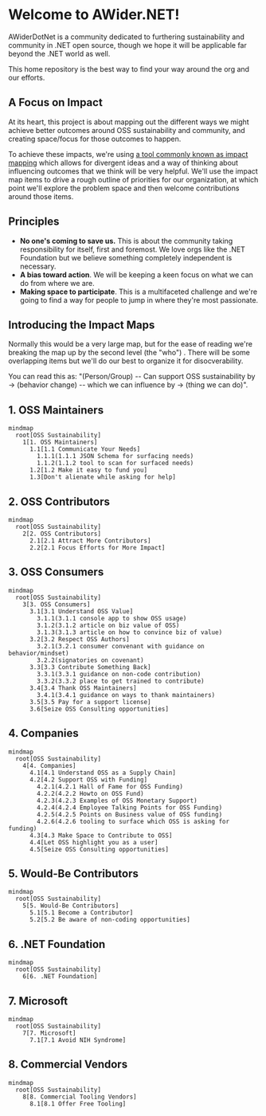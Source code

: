 # Welcome to AWider.NET!

AWiderDotNet is a community dedicated to furthering sustainability and community in .NET open source, though we hope it will be applicable far beyond the .NET world as well.

This home repository is the best way to find your way around the org and our efforts.

## A Focus on Impact

At its heart, this project is about mapping out the different ways we might achieve better outcomes around OSS sustainability and community, and creating space/focus for those outcomes to happen.

To achieve these impacts, we're using [a tool commonly known as impact mapping](https://www.impactmapping.org) which allows for divergent ideas and a way of thinking about influencing outcomes that we think will be very helpful. We'll use the impact map items to drive a rough outline of priorities for our organization, at which point we'll explore the problem space and then welcome contributions around those items.

## Principles

* **No one's coming to save us.** This is about the community taking responsibility for itself, first and foremost. We love orgs like the .NET Foundation but we believe something completely independent is necessary.
* **A bias toward action**. We will be keeping a keen focus on what we can do from where we are.
* **Making space to participate**. This is a multifaceted challenge and we're going to find a way for people to jump in where they're most passionate.

## Introducing the Impact Maps

Normally this would be a very large map, but for the ease of reading we're breaking the map up by the second level (the "who")
. There will be some overlapping items but we'll do our best to organize it for disocverability.

You can read this as: "(Person/Group) -- Can support OSS sustainability by -> (behavior change)  -- which we can influence by -> (thing we can do)".


## 1. OSS Maintainers

```mermaid
mindmap
  root[OSS Sustainability]
    1[1. OSS Maintainers]
      1.1[1.1 Communicate Your Needs]
        1.1.1(1.1.1 JSON Schema for surfacing needs)
        1.1.2(1.1.2 tool to scan for surfaced needs)
      1.2[1.2 Make it easy to fund you]
      1.3[Don't alienate while asking for help]
```

## 2. OSS Contributors

```mermaid
mindmap
  root[OSS Sustainability]
    2[2. OSS Contributors]
      2.1[2.1 Attract More Contributors]
      2.2[2.1 Focus Efforts for More Impact]
```

## 3. OSS Consumers

```mermaid
mindmap
  root[OSS Sustainability]
    3[3. OSS Consumers]
      3.1[3.1 Understand OSS Value]
        3.1.1(3.1.1 console app to show OSS usage)
        3.1.2(3.1.2 article on biz value of OSS)
        3.1.3(3.1.3 article on how to convince biz of value)
      3.2[3.2 Respect OSS Authors]
        3.2.1(3.2.1 consumer convenant with guidance on behavior/mindset)
        3.2.2(signatories on covenant)
      3.3[3.3 Contribute Something Back]
        3.3.1(3.3.1 guidance on non-code contribution)
        3.3.2(3.3.2 place to get trained to contribute)
      3.4[3.4 Thank OSS Maintainers]
        3.4.1(3.4.1 guidance on ways to thank maintainers)
      3.5[3.5 Pay for a support license]
      3.6[Seize OSS Consulting opportunities]
```

## 4. Companies

```mermaid
mindmap
  root[OSS Sustainability]
    4[4. Companies]
      4.1[4.1 Understand OSS as a Supply Chain]
      4.2[4.2 Support OSS with Funding]
        4.2.1(4.2.1 Hall of Fame for OSS Funding)
        4.2.2(4.2.2 Howto on OSS Fund)
        4.2.3(4.2.3 Examples of OSS Monetary Support)
        4.2.4(4.2.4 Employee Talking Points for OSS Funding)
        4.2.5(4.2.5 Points on Business value of OSS funding)
        4.2.6(4.2.6 tooling to surface which OSS is asking for funding)
      4.3[4.3 Make Space to Contribute to OSS]
      4.4[Let OSS highlight you as a user]
      4.5[Seize OSS Consulting opportunities]
```

## 5. Would-Be Contributors

```mermaid
mindmap
  root[OSS Sustainability]
    5[5. Would-Be Contributors]
      5.1[5.1 Become a Contributor]
      5.2[5.2 Be aware of non-coding opportunities]
```

## 6. .NET Foundation

```mermaid
mindmap
  root[OSS Sustainability]
    6[6. .NET Foundation]
```

## 7. Microsoft

```mermaid
mindmap
  root[OSS Sustainability]
    7[7. Microsoft]
      7.1[7.1 Avoid NIH Syndrome]
```

## 8. Commercial Vendors

```mermaid
mindmap
  root[OSS Sustainability]
    8[8. Commercial Tooling Vendors]
      8.1[8.1 Offer Free Tooling]
```
